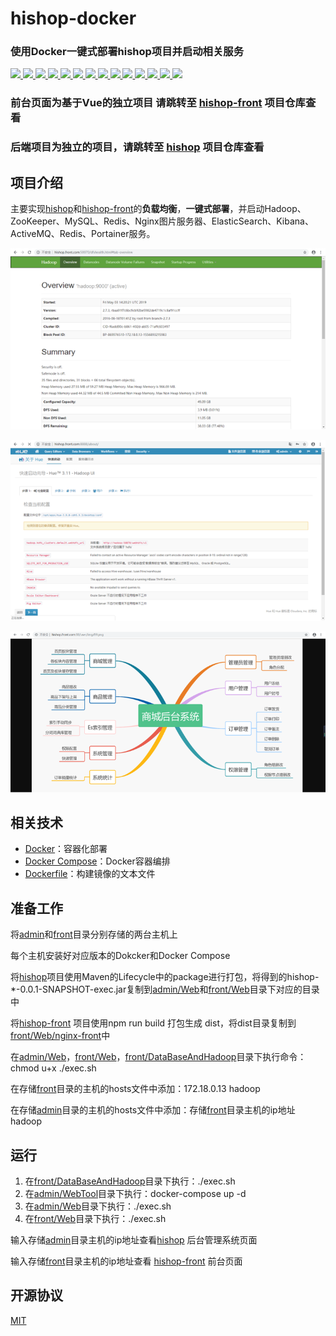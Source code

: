# hishop-docker

### 使用Docker一键式部署hishop项目并启动相关服务

<p align="left">
  <a target="_blank" href="https://github.com/imagine-c/hishop">
    <img src="https://img.shields.io/badge/Author-imagine-orange" ></img>
    <img src="https://img.shields.io/badge/License-MIT-green" ></img>
    <img src="https://img.shields.io/badge/Docker-20.10.x-green"></img>
    <img src="https://img.shields.io/badge/Docker Compose-1.29.x-green"></img>
    <img src="https://img.shields.io/badge/MySQL-5.7-green" ></img>
    <img src="https://img.shields.io/badge/ElasticSearch-7.12.0-green"></img>
    <img src="https://img.shields.io/badge/Kibana-7.12.0-green"></img>
    <img src="https://img.shields.io/badge/ActiveMQ-5.14.13-green"></img>
    <img src="https://img.shields.io/badge/Redis-3.2-green"></img>
    <img src="https://img.shields.io/badge/Redisinsight-2.0-green"></img>
    <img src="https://img.shields.io/badge/Nginx-1.8-green"></img>
    <img src="https://img.shields.io/badge/ZooKeeper-3.4.9-green"></img>
    <img src="https://img.shields.io/badge/Hadoop-2.6.0--cdh5.9.3-green"></img>
    <img src="https://img.shields.io/badge/HUE-3.9.0--cdh5.9.3-green"></img>
  </a>
</p>


### 前台页面为基于Vue的独立项目 请跳转至 [hishop-front](https://github.com/imagine-c/hishop-front) 项目仓库查看

### 后端项目为独立的项目，请跳转至  [hishop](https://github.com/imagine-c/hishop) 项目仓库查看

## 项目介绍

主要实现[hishop](https://github.com/imagine-c/hishop)和[hishop-front](https://github.com/imagine-c/hishop-front)的**负载均衡**，**一键式部署**，并启动Hadoop、ZooKeeper、MySQL、Redis、Nginx图片服务器、ElasticSearch、Kibana、ActiveMQ、Redis、Portainer服务。

![](https://github.com/imagine-c/hishop/raw/file/image/HDFS.png#pic_center "Hadoop")

![](https://github.com/imagine-c/hishop/raw/file/image/HUE.png#pic_center "HUE")

![](https://github.com/imagine-c/hishop/raw/file/image/nginx-image.png#pic_center "图片服务器")

## 相关技术

- [Docker](https://www.docker.com)：容器化部署
- [Docker Compose](https://docs.docker.com/compose/)：Docker容器编排
- [Dockerfile](https://docs.docker.com/engine/reference/builder/)：构建镜像的文本文件

## 准备工作

将[admin](https://github.com/imagine-c/hishop-docker/tree/master/admin)和[front](https://github.com/imagine-c/hishop-docker/tree/master/front)目录分别存储的两台主机上

每个主机安装好对应版本的Dokcker和Docker Compose

将[hishop](https://github.com/imagine-c/hishop)项目使用Maven的Lifecycle中的package进行打包，将得到的hishop-\*-0.0.1-SNAPSHOT-exec.jar复制到[admin/Web](https://github.com/imagine-c/hishop-docker/tree/master/admin/Web)和[front/Web](https://github.com/imagine-c/hishop-docker/tree/master/front/Web)目录下对应的目录中

将[hishop-front](https://github.com/imagine-c/hishop-front) 项目使用npm run build 打包生成 dist，将dist目录复制到[front/Web/nginx-front](https://github.com/imagine-c/hishop-docker/tree/master/front/Web/nginx-front)中

在[admin/Web](https://github.com/imagine-c/hishop-docker/tree/master/admin/Web)，[front/Web](https://github.com/imagine-c/hishop-docker/tree/master/front/Web)，[front/DataBaseAndHadoop](https://github.com/imagine-c/hishop-docker/tree/master/front/DataBaseAndHadoop)目录下执行命令：chmod u+x ./exec.sh

在存储[front](https://github.com/imagine-c/hishop-docker/tree/master/front)目录的主机的hosts文件中添加：172.18.0.13	hadoop

在存储[admin](https://github.com/imagine-c/hishop-docker/tree/master/admin)目录的主机的hosts文件中添加：存储[front](https://github.com/imagine-c/hishop-docker/tree/master/front)目录主机的ip地址	hadoop

## 运行

1. 在[front/DataBaseAndHadoop](https://github.com/imagine-c/hishop-docker/tree/master/front/DataBaseAndHadoop)目录下执行：./exec.sh
2. 在[admin/WebTool](https://github.com/imagine-c/hishop-docker/tree/master/admin/WebTool)目录下执行：docker-compose up -d
3. 在[admin/Web](https://github.com/imagine-c/hishop-docker/tree/master/admin/Web)目录下执行：./exec.sh
4. 在[front/Web](https://github.com/imagine-c/hishop-docker/tree/master/front/Web)目录下执行：./exec.sh

输入存储[admin](https://github.com/imagine-c/hishop-docker/tree/master/admin)目录主机的ip地址查看[hishop](https://github.com/imagine-c/hishop) 后台管理系统页面

输入存储[front](https://github.com/imagine-c/hishop-docker/tree/master/front)目录主机的ip地址查看 [hishop-front](https://github.com/imagine-c/hishop-front) 前台页面


## 开源协议

[MIT](https://mit-license.org/)
